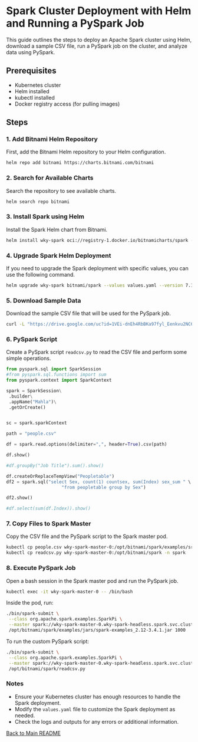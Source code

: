 # Spark Cluster Deployment with Helm and Running a PySpark Job

This guide outlines the steps to deploy an Apache Spark cluster using Helm, download a sample CSV file, run a PySpark job on the cluster, and analyze data using PySpark.

## Prerequisites

- Kubernetes cluster
- Helm installed
- kubectl installed
- Docker registry access (for pulling images)

## Steps

### 1. Add Bitnami Helm Repository

First, add the Bitnami Helm repository to your Helm configuration.

```sh
helm repo add bitnami https://charts.bitnami.com/bitnami
```

### 2. Search for Available Charts

Search the repository to see available charts.

```sh
helm search repo bitnami
```

### 3. Install Spark using Helm

Install the Spark Helm chart from Bitnami.

```sh
helm install wky-spark oci://registry-1.docker.io/bitnamicharts/spark --create-namespace spark
```

### 4. Upgrade Spark Helm Deployment

If you need to upgrade the Spark deployment with specific values, you can use the following command.

```sh
helm upgrade wky-spark bitnami/spark --values values.yaml --version 7.1.0 --namespace spark
```

### 5. Download Sample Data

Download the sample CSV file that will be used for the PySpark job.

```sh
curl -L "https://drive.google.com/uc?id=1VEi-dnEh4RbBKa97fyl_Eenkvu2NC6ki&export=download" -o people.csv
```

### 6. PySpark Script

Create a PySpark script `readcsv.py` to read the CSV file and perform some simple operations.

```python name=readcsv.py
from pyspark.sql import SparkSession
#from pyspark.sql.functions import sum
from pyspark.context import SparkContext

spark = SparkSession\
 .builder\
 .appName("Mahla")\
 .getOrCreate()


sc = spark.sparkContext

path = "people.csv"

df = spark.read.options(delimiter=",", header=True).csv(path)

df.show()

#df.groupBy("Job Title").sum().show()

df.createOrReplaceTempView("Peopletable")
df2 = spark.sql("select Sex, count(1) countsex, sum(Index) sex_sum " \
                     "from peopletable group by Sex")

df2.show()

#df.select(sum(df.Index)).show()
```

### 7. Copy Files to Spark Master

Copy the CSV file and the PySpark script to the Spark master pod.

```sh
kubectl cp people.csv wky-spark-master-0:/opt/bitnami/spark/examples/src/main/resources -n spark
kubectl cp readcsv.py wky-spark-master-0:/opt/bitnami/spark -n spark
```

### 8. Execute PySpark Job

Open a bash session in the Spark master pod and run the PySpark job.

```sh
kubectl exec -it wky-spark-master-0 -- /bin/bash
```

Inside the pod, run:

```sh
./bin/spark-submit \
 --class org.apache.spark.examples.SparkPi \
 --master spark://wky-spark-master-0.wky-spark-headless.spark.svc.cluster.local:7077 \
 /opt/bitnami/spark/examples/jars/spark-examples_2.12-3.4.1.jar 1000
```

To run the custom PySpark script:

```sh
./bin/spark-submit \
 --class org.apache.spark.examples.SparkPi \
 --master spark://wky-spark-master-0.wky-spark-headless.spark.svc.cluster.local:7077 \
 /opt/bitnami/spark/readcsv.py
```

### Notes

- Ensure your Kubernetes cluster has enough resources to handle the Spark deployment.
- Modify the `values.yaml` file to customize the Spark deployment as needed.
- Check the logs and outputs for any errors or additional information.

[Back to Main README](../README.md)